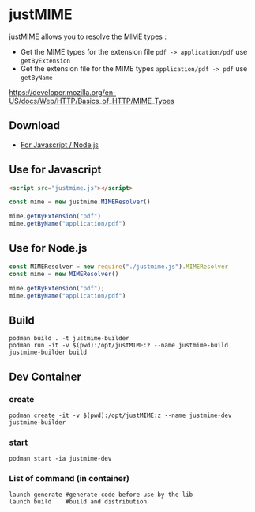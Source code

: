 # justMIME

justMIME allows you to resolve the MIME types :
* Get the MIME types for the extension file `pdf -> application/pdf` use `getByExtension`
* Get the extension file for the MIME types `application/pdf -> pdf` use `getByName`

https://developer.mozilla.org/en-US/docs/Web/HTTP/Basics_of_HTTP/MIME_Types

## Download
* [For Javascript / Node.js](/build/justmime.js)

## Use for Javascript

```html
<script src="justmime.js"></script>
```

```javascript
const mime = new justmime.MIMEResolver()

mime.getByExtension("pdf")
mime.getByName("application/pdf")
```

## Use for Node.js
```javascript
const MIMEResolver = new require("./justmime.js").MIMEResolver
const mime = new MIMEResolver()

mime.getByExtension("pdf");
mime.getByName("application/pdf")
```

## Build
```shell
podman build . -t justmime-builder
podman run -it -v $(pwd):/opt/justMIME:z --name justmime-build justmime-builder build
```

## Dev Container

### create
```shell
podman create -it -v $(pwd):/opt/justMIME:z --name justmime-dev justmime-builder
```

### start
```shell
podman start -ia justmime-dev
```

### List of command (in container)

```shell
launch generate #generate code before use by the lib
launch build    #build and distribution 
```
